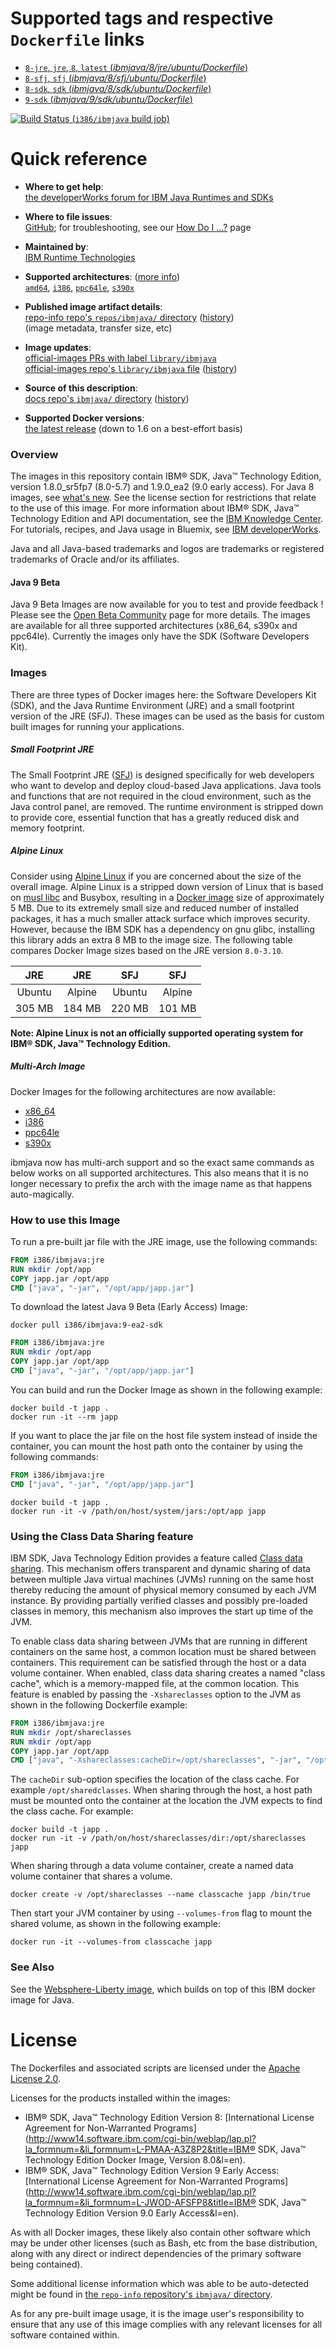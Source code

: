 <!--

********************************************************************************

WARNING:

    DO NOT EDIT "ibmjava/README.md"

    IT IS AUTO-GENERATED

    (from the other files in "ibmjava/" combined with a set of templates)

********************************************************************************

-->

# Supported tags and respective `Dockerfile` links

-	[`8-jre`, `jre`, `8`, `latest` (*ibmjava/8/jre/ubuntu/Dockerfile*)](https://github.com/ibmruntimes/ci.docker/blob/8d11fe57d3603fcf9e014aca252b6f345eca6561/ibmjava/8/jre/ubuntu/Dockerfile)
-	[`8-sfj`, `sfj` (*ibmjava/8/sfj/ubuntu/Dockerfile*)](https://github.com/ibmruntimes/ci.docker/blob/8d11fe57d3603fcf9e014aca252b6f345eca6561/ibmjava/8/sfj/ubuntu/Dockerfile)
-	[`8-sdk`, `sdk` (*ibmjava/8/sdk/ubuntu/Dockerfile*)](https://github.com/ibmruntimes/ci.docker/blob/8d11fe57d3603fcf9e014aca252b6f345eca6561/ibmjava/8/sdk/ubuntu/Dockerfile)
-	[`9-sdk` (*ibmjava/9/sdk/ubuntu/Dockerfile*)](https://github.com/ibmruntimes/ci.docker/blob/8d11fe57d3603fcf9e014aca252b6f345eca6561/ibmjava/9/sdk/ubuntu/Dockerfile)

[![Build Status](https://doi-janky.infosiftr.net/job/multiarch/job/i386/job/ibmjava/badge/icon) (`i386/ibmjava` build job)](https://doi-janky.infosiftr.net/job/multiarch/job/i386/job/ibmjava/)

# Quick reference

-	**Where to get help**:  
	[the developerWorks forum for IBM Java Runtimes and SDKs](https://www.ibm.com/developerworks/community/forums/html/forum?id=11111111-0000-0000-0000-000000000367)

-	**Where to file issues**:  
	[GitHub](https://github.com/ibmruntimes/ci.docker/issues); for troubleshooting, see our [How Do I ...?](http://www.ibm.com/developerworks/java/jdk/howdoi/) page

-	**Maintained by**:  
	[IBM Runtime Technologies](https://github.com/ibmruntimes/ci.docker)

-	**Supported architectures**: ([more info](https://github.com/docker-library/official-images#architectures-other-than-amd64))  
	[`amd64`](https://hub.docker.com/r/amd64/ibmjava/), [`i386`](https://hub.docker.com/r/i386/ibmjava/), [`ppc64le`](https://hub.docker.com/r/ppc64le/ibmjava/), [`s390x`](https://hub.docker.com/r/s390x/ibmjava/)

-	**Published image artifact details**:  
	[repo-info repo's `repos/ibmjava/` directory](https://github.com/docker-library/repo-info/blob/master/repos/ibmjava) ([history](https://github.com/docker-library/repo-info/commits/master/repos/ibmjava))  
	(image metadata, transfer size, etc)

-	**Image updates**:  
	[official-images PRs with label `library/ibmjava`](https://github.com/docker-library/official-images/pulls?q=label%3Alibrary%2Fibmjava)  
	[official-images repo's `library/ibmjava` file](https://github.com/docker-library/official-images/blob/master/library/ibmjava) ([history](https://github.com/docker-library/official-images/commits/master/library/ibmjava))

-	**Source of this description**:  
	[docs repo's `ibmjava/` directory](https://github.com/docker-library/docs/tree/master/ibmjava) ([history](https://github.com/docker-library/docs/commits/master/ibmjava))

-	**Supported Docker versions**:  
	[the latest release](https://github.com/docker/docker-ce/releases/latest) (down to 1.6 on a best-effort basis)

### Overview

The images in this repository contain IBM® SDK, Java™ Technology Edition, version 1.8.0\_sr5fp7 (8.0-5.7) and 1.9.0\_ea2 (9.0 early access). For Java 8 images, see [what's new](http://www.ibm.com/support/knowledgecenter/en/SSYKE2_8.0.0/com.ibm.java.lnx.80.doc/diag/preface/changes_80/changes.html). See the license section for restrictions that relate to the use of this image. For more information about IBM® SDK, Java™ Technology Edition and API documentation, see the [IBM Knowledge Center](http://www.ibm.com/support/knowledgecenter/SSYKE2/welcome_javasdk_family.html). For tutorials, recipes, and Java usage in Bluemix, see [IBM developerWorks](http://www.ibm.com/developerworks/java).

Java and all Java-based trademarks and logos are trademarks or registered trademarks of Oracle and/or its affiliates.

#### Java 9 Beta

Java 9 Beta Images are now available for you to test and provide feedback ! Please see the [Open Beta Community](https://www.ibm.com/developerworks/community/wikis/home?lang=en#!/wiki/W0f473c0e23e2_435b_9c7d_7f4de7f136a4/page/Welcome%20to%20IBM%20SDK%2C%20Java%20Technology%20Edition%2C%20Version%209%20open%20beta) page for more details. The images are available for all three supported architectures (x86\_64, s390x and ppc64le). Currently the images only have the SDK (Software Developers Kit).

### Images

There are three types of Docker images here: the Software Developers Kit (SDK), and the Java Runtime Environment (JRE) and a small footprint version of the JRE (SFJ). These images can be used as the basis for custom built images for running your applications.

##### Small Footprint JRE

The Small Footprint JRE ([SFJ](http://www.ibm.com/support/knowledgecenter/en/SSYKE2_8.0.0/com.ibm.java.lnx.80.doc/user/small_jre.html)) is designed specifically for web developers who want to develop and deploy cloud-based Java applications. Java tools and functions that are not required in the cloud environment, such as the Java control panel, are removed. The runtime environment is stripped down to provide core, essential function that has a greatly reduced disk and memory footprint.

##### Alpine Linux

Consider using [Alpine Linux](http://alpinelinux.org/) if you are concerned about the size of the overall image. Alpine Linux is a stripped down version of Linux that is based on [musl libc](http://wiki.musl-libc.org/wiki/Functional_differences_from_glibc) and Busybox, resulting in a [Docker image](https://hub.docker.com/_/alpine/) size of approximately 5 MB. Due to its extremely small size and reduced number of installed packages, it has a much smaller attack surface which improves security. However, because the IBM SDK has a dependency on gnu glibc, installing this library adds an extra 8 MB to the image size. The following table compares Docker Image sizes based on the JRE version `8.0-3.10`.

| JRE    | JRE    | SFJ    | SFJ    |
|:------:|:------:|:------:|:------:|
| Ubuntu | Alpine | Ubuntu | Alpine |
| 305 MB | 184 MB | 220 MB | 101 MB |

**Note: Alpine Linux is not an officially supported operating system for IBM® SDK, Java™ Technology Edition.**

##### Multi-Arch Image

Docker Images for the following architectures are now available:

-	[x86\_64](https://hub.docker.com/_/ibmjava/)
-	[i386](https://hub.docker.com/r/i386/ibmjava/)
-	[ppc64le](https://hub.docker.com/r/ppc64le/ibmjava/)
-	[s390x](https://hub.docker.com/r/s390x/ibmjava/)

ibmjava now has multi-arch support and so the exact same commands as below works on all supported architectures. This also means that it is no longer necessary to prefix the arch with the image name as that happens auto-magically.

### How to use this Image

To run a pre-built jar file with the JRE image, use the following commands:

```dockerfile
FROM i386/ibmjava:jre
RUN mkdir /opt/app
COPY japp.jar /opt/app
CMD ["java", "-jar", "/opt/app/japp.jar"]
```

To download the latest Java 9 Beta (Early Access) Image:

```console
docker pull i386/ibmjava:9-ea2-sdk
```

```dockerfile
FROM i386/ibmjava:jre
RUN mkdir /opt/app
COPY japp.jar /opt/app
CMD ["java", "-jar", "/opt/app/japp.jar"]
```

You can build and run the Docker Image as shown in the following example:

```console
docker build -t japp .
docker run -it --rm japp
```

If you want to place the jar file on the host file system instead of inside the container, you can mount the host path onto the container by using the following commands:

```dockerfile
FROM i386/ibmjava:jre
CMD ["java", "-jar", "/opt/app/japp.jar"]
```

```console
docker build -t japp .
docker run -it -v /path/on/host/system/jars:/opt/app japp
```

### Using the Class Data Sharing feature

IBM SDK, Java Technology Edition provides a feature called [Class data sharing](http://www-01.ibm.com/support/knowledgecenter/SSYKE2_8.0.0/com.ibm.java.lnx.80.doc/diag/understanding/shared_classes.html). This mechanism offers transparent and dynamic sharing of data between multiple Java virtual machines (JVMs) running on the same host thereby reducing the amount of physical memory consumed by each JVM instance. By providing partially verified classes and possibly pre-loaded classes in memory, this mechanism also improves the start up time of the JVM.

To enable class data sharing between JVMs that are running in different containers on the same host, a common location must be shared between containers. This requirement can be satisfied through the host or a data volume container. When enabled, class data sharing creates a named "class cache", which is a memory-mapped file, at the common location. This feature is enabled by passing the `-Xshareclasses` option to the JVM as shown in the following Dockerfile example:

```dockerfile
FROM i386/ibmjava:jre
RUN mkdir /opt/shareclasses
RUN mkdir /opt/app
COPY japp.jar /opt/app
CMD ["java", "-Xshareclasses:cacheDir=/opt/shareclasses", "-jar", "/opt/app/japp.jar"]
```

The `cacheDir` sub-option specifies the location of the class cache. For example `/opt/sharedclasses`. When sharing through the host, a host path must be mounted onto the container at the location the JVM expects to find the class cache. For example:

```console
docker build -t japp .
docker run -it -v /path/on/host/shareclasses/dir:/opt/shareclasses japp
```

When sharing through a data volume container, create a named data volume container that shares a volume.

```console
docker create -v /opt/shareclasses --name classcache japp /bin/true
```

Then start your JVM container by using `--volumes-from` flag to mount the shared volume, as shown in the following example:

```console
docker run -it --volumes-from classcache japp
```

### See Also

See the [Websphere-Liberty image](https://hub.docker.com/_/websphere-liberty/), which builds on top of this IBM docker image for Java.

# License

The Dockerfiles and associated scripts are licensed under the [Apache License 2.0](http://www.apache.org/licenses/LICENSE-2.0.html).

Licenses for the products installed within the images:

-	IBM® SDK, Java™ Technology Edition Version 8: [International License Agreement for Non-Warranted Programs](http://www14.software.ibm.com/cgi-bin/weblap/lap.pl?la_formnum=&li_formnum=L-PMAA-A3Z8P2&title=IBM® SDK, Java™ Technology Edition Docker Image, Version 8.0&l=en).
-	IBM® SDK, Java™ Technology Edition Version 9 Early Access: [International License Agreement for Non-Warranted Programs](http://www14.software.ibm.com/cgi-bin/weblap/lap.pl?la_formnum=&li_formnum=L-JWOD-AFSFP8&title=IBM® SDK, Java™ Technology Edition Version 9.0 Early Access&l=en).

As with all Docker images, these likely also contain other software which may be under other licenses (such as Bash, etc from the base distribution, along with any direct or indirect dependencies of the primary software being contained).

Some additional license information which was able to be auto-detected might be found in [the `repo-info` repository's `ibmjava/` directory](https://github.com/docker-library/repo-info/tree/master/repos/ibmjava).

As for any pre-built image usage, it is the image user's responsibility to ensure that any use of this image complies with any relevant licenses for all software contained within.
